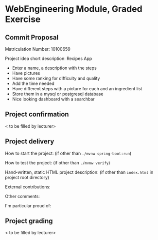 # WebEngineering Module, Graded Exercise

## Commit Proposal

Matriculation Number: 10100659

Project idea short description: Recipes App
- Enter a name, a description with the steps
- Have pictures
- Have some ranking for difficulty and quality
- Add the time needed
- Have different steps with a picture for each and an ingredient list
- Store them in a mysql or postgresql database
- Nice looking dashboard with a searchbar


## Project confirmation

< to be filled by lecturer>


## Project delivery <to be filled by student>

How to start the project: (if other than `./mvnw spring-boot:run`)

How to test the project:  (if other than `./mvnw verify`)

Hand-written, static HTML 
project description:      (if other than `index.html` in project root directory)

External contributions:

Other comments: 

I'm particular proud of:


## Project grading 

< to be filled by lecturer>
